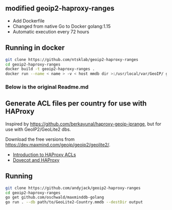 ## modified geoip2-haproxy-ranges

- Add Dockerfile
- Changed from native Go to Docker golang:1.15
- Automatic execution every 72 hours

## Running in docker

```sh
git clone https://github.com/ntsklab/geoip2-haproxy-ranges
cd geoip2-haproxy-ranges
docker build -t geoip2-haproxy-ranges .
docker run --name < name > -v < host mmdb dir >:/usr/local/var/GeoIP/ geoip2-haproxy-ranges:latest
```


### Below is the original Readme.md

## Generate ACL files per country for use with HAProxy

Inspired by https://github.com/berkayunal/haproxy-geoip-iprange, but for use with GeoIP2/GeoLite2 dbs.

Download the free versions from https://dev.maxmind.com/geoip/geoip2/geolite2/.

* [Introduction to HAProxy ACLs](https://www.haproxy.com/blog/introduction-to-haproxy-acls/)
* [Dovecot and HAProxy](https://wiki.dovecot.org/HAProxy)


## Running

```sh
git clone https://github.com/andyjack/geoip2-haproxy-ranges
cd geoip2-haproxy-ranges
go get github.com/oschwald/maxminddb-golang
go run . --db path/to/GeoLite2-Country.mmdb --destDir output
```